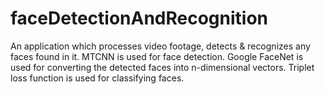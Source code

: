 # faceDetectionAndRecognition
An application which processes video footage, detects &amp; recognizes any faces found in it. MTCNN is used for face detection. Google FaceNet is used for converting the detected faces into n-dimensional vectors. Triplet loss function is used for classifying faces.

